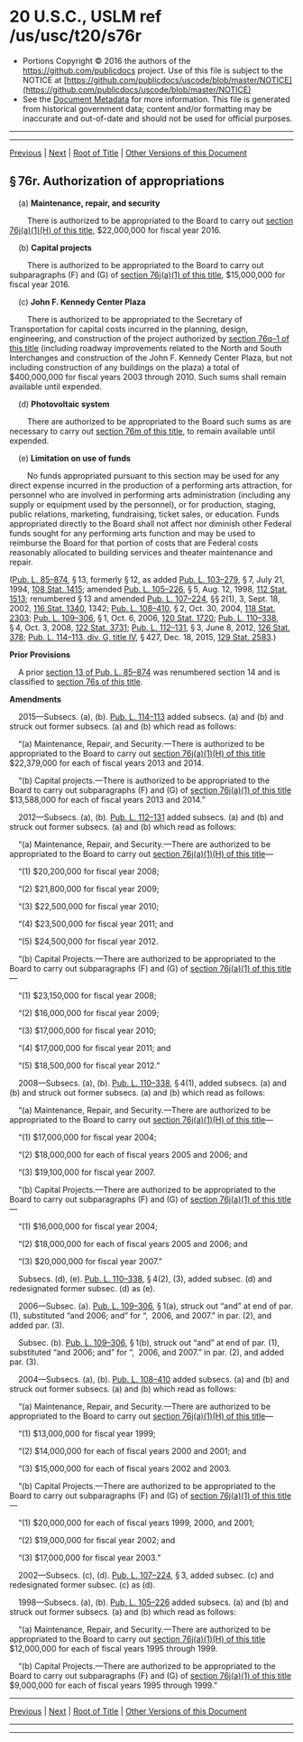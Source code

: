 ---
---

# 20 U.S.C., USLM ref /us/usc/t20/s76r

* Portions Copyright © 2016 the authors of the https://github.com/publicdocs project.
  Use of this file is subject to the NOTICE at [https://github.com/publicdocs/uscode/blob/master/NOTICE](https://github.com/publicdocs/uscode/blob/master/NOTICE)
* See the [Document Metadata](././../../../../..//README.md) for more information.
  This file is generated from historical government data; content and/or formatting may be inaccurate and out-of-date and should not be used for official purposes.

----------
----------

[Previous](./../../../../..//us/usc/t20/ch3/schV/m__us_usc_t20_s76q–1.md) | [Next](./../../../../..//us/usc/t20/ch3/schV/m__us_usc_t20_s76s.md) | [Root of Title](./../../../../../) | [Other Versions of this Document](https://publicdocs.github.io/go/links?ns=uslm&ref=%2Fus%2Fusc%2Ft20%2Fs76r)

## § 76r. Authorization of appropriations

    (a) __Maintenance, repair, and security__ 

        There is authorized to be appropriated to the Board to carry out [section 76j(a)(1)(H) of this title][/us/usc/t20/s76j/a/1/H], $22,000,000 for fiscal year 2016.

    (b) __Capital projects__ 

        There is authorized to be appropriated to the Board to carry out subparagraphs (F) and (G) of [section 76j(a)(1) of this title][/us/usc/t20/s76j/a/1], $15,000,000 for fiscal year 2016.

    (c) __John F. Kennedy Center Plaza__ 

        There is authorized to be appropriated to the Secretary of Transportation for capital costs incurred in the planning, design, engineering, and construction of the project authorized by [section 76q–1 of this title][/us/usc/t20/s76q–1] (including roadway improvements related to the North and South Interchanges and construction of the John F. Kennedy Center Plaza, but not including construction of any buildings on the plaza) a total of $400,000,000 for fiscal years 2003 through 2010. Such sums shall remain available until expended.

    (d) __Photovoltaic system__ 

        There are authorized to be appropriated to the Board such sums as are necessary to carry out [section 76m of this title][/us/usc/t20/s76m], to remain available until expended.

    (e) __Limitation on use of funds__ 

        No funds appropriated pursuant to this section may be used for any direct expense incurred in the production of a performing arts attraction, for personnel who are involved in performing arts administration (including any supply or equipment used by the personnel), or for production, staging, public relations, marketing, fundraising, ticket sales, or education. Funds appropriated directly to the Board shall not affect nor diminish other Federal funds sought for any performing arts function and may be used to reimburse the Board for that portion of costs that are Federal costs reasonably allocated to building services and theater maintenance and repair.

([Pub. L. 85–874][/us/pl/85/874], § 13, formerly § 12, as added [Pub. L. 103–279][/us/pl/103/279], § 7, July 21, 1994, [108 Stat. 1415][/us/stat/108/1415]; amended [Pub. L. 105–226][/us/pl/105/226], § 5, Aug. 12, 1998, [112 Stat. 1513][/us/stat/112/1513]; renumbered § 13 and amended [Pub. L. 107–224][/us/pl/107/224], §§ 2(1), 3, Sept. 18, 2002, [116 Stat. 1340][/us/stat/116/1340], 1342; [Pub. L. 108–410][/us/pl/108/410], § 2, Oct. 30, 2004, [118 Stat. 2303][/us/stat/118/2303]; [Pub. L. 109–306][/us/pl/109/306], § 1, Oct. 6, 2006, [120 Stat. 1720][/us/stat/120/1720]; [Pub. L. 110–338][/us/pl/110/338], § 4, Oct. 3, 2008, [122 Stat. 3731][/us/stat/122/3731]; [Pub. L. 112–131][/us/pl/112/131], § 3, June 8, 2012, [126 Stat. 378][/us/stat/126/378]; [Pub. L. 114–113, div. G, title IV][/us/pl/114/113/dG/tIV], § 427, Dec. 18, 2015, [129 Stat. 2583][/us/stat/129/2583].)

 __Prior Provisions__ 

    A prior [section 13 of Pub. L. 85–874][/us/pl/85/874/s13] was renumbered section 14 and is classified to [section 76s of this title][/us/usc/t20/s76s].

 __Amendments__ 

    2015—Subsecs. (a), (b). [Pub. L. 114–113][/us/pl/114/113] added subsecs. (a) and (b) and struck out former subsecs. (a) and (b) which read as follows:

    “(a) Maintenance, Repair, and Security.—There is authorized to be appropriated to the Board to carry out [section 76j(a)(1)(H) of this title][/us/usc/t20/s76j/a/1/H] $22,379,000 for each of fiscal years 2013 and 2014.

    “(b) Capital projects.—There is authorized to be appropriated to the Board to carry out subparagraphs (F) and (G) of [section 76j(a)(1) of this title][/us/usc/t20/s76j/a/1] $13,588,000 for each of fiscal years 2013 and 2014.”

    2012—Subsecs. (a), (b). [Pub. L. 112–131][/us/pl/112/131] added subsecs. (a) and (b) and struck out former subsecs. (a) and (b) which read as follows:

    “(a) Maintenance, Repair, and Security.—There are authorized to be appropriated to the Board to carry out [section 76j(a)(1)(H) of this title][/us/usc/t20/s76j/a/1/H]—

    “(1) $20,200,000 for fiscal year 2008;

    “(2) $21,800,000 for fiscal year 2009;

    “(3) $22,500,000 for fiscal year 2010;

    “(4) $23,500,000 for fiscal year 2011; and

    “(5) $24,500,000 for fiscal year 2012.

    “(b) Capital Projects.—There are authorized to be appropriated to the Board to carry out subparagraphs (F) and (G) of [section 76j(a)(1) of this title][/us/usc/t20/s76j/a/1]—

    “(1) $23,150,000 for fiscal year 2008;

    “(2) $16,000,000 for fiscal year 2009;

    “(3) $17,000,000 for fiscal year 2010;

    “(4) $17,000,000 for fiscal year 2011; and

    “(5) $18,500,000 for fiscal year 2012.”

    2008—Subsecs. (a), (b). [Pub. L. 110–338][/us/pl/110/338], § 4(1), added subsecs. (a) and (b) and struck out former subsecs. (a) and (b) which read as follows:

    “(a) Maintenance, Repair, and Security.—There are authorized to be appropriated to the Board to carry out [section 76j(a)(1)(H) of this title][/us/usc/t20/s76j/a/1/H]—

    “(1) $17,000,000 for fiscal year 2004;

    “(2) $18,000,000 for each of fiscal years 2005 and 2006; and

    “(3) $19,100,000 for fiscal year 2007.

    “(b) Capital Projects.—There are authorized to be appropriated to the Board to carry out subparagraphs (F) and (G) of [section 76j(a)(1) of this title][/us/usc/t20/s76j/a/1]—

    “(1) $16,000,000 for fiscal year 2004;

    “(2) $18,000,000 for each of fiscal years 2005 and 2006; and

    “(3) $20,000,000 for fiscal year 2007.”

    Subsecs. (d), (e). [Pub. L. 110–338][/us/pl/110/338], § 4(2), (3), added subsec. (d) and redesignated former subsec. (d) as (e).

    2006—Subsec. (a). [Pub. L. 109–306][/us/pl/109/306], § 1(a), struck out “and” at end of par. (1), substituted “and 2006; and” for “, 2006, and 2007.” in par. (2), and added par. (3).

    Subsec. (b). [Pub. L. 109–306][/us/pl/109/306], § 1(b), struck out “and” at end of par. (1), substituted “and 2006; and” for “, 2006, and 2007.” in par. (2), and added par. (3).

    2004—Subsecs. (a), (b). [Pub. L. 108–410][/us/pl/108/410] added subsecs. (a) and (b) and struck out former subsecs. (a) and (b) which read as follows:

    “(a) Maintenance, Repair, and Security.—There are authorized to be appropriated to the Board to carry out [section 76j(a)(1)(H) of this title][/us/usc/t20/s76j/a/1/H]—

    “(1) $13,000,000 for fiscal year 1999;

    “(2) $14,000,000 for each of fiscal years 2000 and 2001; and

    “(3) $15,000,000 for each of fiscal years 2002 and 2003.

    “(b) Capital Projects.—There are authorized to be appropriated to the Board to carry out subparagraphs (F) and (G) of [section 76j(a)(1) of this title][/us/usc/t20/s76j/a/1]—

    “(1) $20,000,000 for each of fiscal years 1999, 2000, and 2001;

    “(2) $19,000,000 for fiscal year 2002; and

    “(3) $17,000,000 for fiscal year 2003.”

    2002—Subsecs. (c), (d). [Pub. L. 107–224][/us/pl/107/224], § 3, added subsec. (c) and redesignated former subsec. (c) as (d).

    1998—Subsecs. (a), (b). [Pub. L. 105–226][/us/pl/105/226] added subsecs. (a) and (b) and struck out former subsecs. (a) and (b) which read as follows:

    “(a) Maintenance, Repair, and Security.—There are authorized to be appropriated to the Board to carry out [section 76j(a)(1)(H) of this title][/us/usc/t20/s76j/a/1/H] $12,000,000 for each of fiscal years 1995 through 1999.

    “(b) Capital Projects.—There are authorized to be appropriated to the Board to carry out subparagraphs (F) and (G) of [section 76j(a)(1) of this title][/us/usc/t20/s76j/a/1] $9,000,000 for each of fiscal years 1995 through 1999.”

----------

[Previous](./../../../../..//us/usc/t20/ch3/schV/m__us_usc_t20_s76q–1.md) | [Next](./../../../../..//us/usc/t20/ch3/schV/m__us_usc_t20_s76s.md) | [Root of Title](./../../../../../) | [Other Versions of this Document](https://publicdocs.github.io/go/links?ns=uslm&ref=%2Fus%2Fusc%2Ft20%2Fs76r)

----------
----------

[/us/usc/t20/s76j/a/1/H]: https://publicdocs.github.io/go/links?ns=uslm&ref=%2Fus%2Fusc%2Ft20%2Fs76j%2Fa%2F1%2FH
[/us/usc/t20/s76j/a/1]: https://publicdocs.github.io/go/links?ns=uslm&ref=%2Fus%2Fusc%2Ft20%2Fs76j%2Fa%2F1
[/us/usc/t20/s76q–1]: https://publicdocs.github.io/go/links?ns=uslm&ref=%2Fus%2Fusc%2Ft20%2Fs76q%E2%80%931
[/us/usc/t20/s76m]: https://publicdocs.github.io/go/links?ns=uslm&ref=%2Fus%2Fusc%2Ft20%2Fs76m
[/us/pl/85/874]: https://publicdocs.github.io/go/links?ns=uslm&ref=%2Fus%2Fpl%2F85%2F874
[/us/pl/103/279]: https://publicdocs.github.io/go/links?ns=uslm&ref=%2Fus%2Fpl%2F103%2F279
[/us/stat/108/1415]: https://publicdocs.github.io/go/links?ns=uslm&ref=%2Fus%2Fstat%2F108%2F1415
[/us/pl/105/226]: https://publicdocs.github.io/go/links?ns=uslm&ref=%2Fus%2Fpl%2F105%2F226
[/us/stat/112/1513]: https://publicdocs.github.io/go/links?ns=uslm&ref=%2Fus%2Fstat%2F112%2F1513
[/us/pl/107/224]: https://publicdocs.github.io/go/links?ns=uslm&ref=%2Fus%2Fpl%2F107%2F224
[/us/stat/116/1340]: https://publicdocs.github.io/go/links?ns=uslm&ref=%2Fus%2Fstat%2F116%2F1340
[/us/pl/108/410]: https://publicdocs.github.io/go/links?ns=uslm&ref=%2Fus%2Fpl%2F108%2F410
[/us/stat/118/2303]: https://publicdocs.github.io/go/links?ns=uslm&ref=%2Fus%2Fstat%2F118%2F2303
[/us/pl/109/306]: https://publicdocs.github.io/go/links?ns=uslm&ref=%2Fus%2Fpl%2F109%2F306
[/us/stat/120/1720]: https://publicdocs.github.io/go/links?ns=uslm&ref=%2Fus%2Fstat%2F120%2F1720
[/us/pl/110/338]: https://publicdocs.github.io/go/links?ns=uslm&ref=%2Fus%2Fpl%2F110%2F338
[/us/stat/122/3731]: https://publicdocs.github.io/go/links?ns=uslm&ref=%2Fus%2Fstat%2F122%2F3731
[/us/pl/112/131]: https://publicdocs.github.io/go/links?ns=uslm&ref=%2Fus%2Fpl%2F112%2F131
[/us/stat/126/378]: https://publicdocs.github.io/go/links?ns=uslm&ref=%2Fus%2Fstat%2F126%2F378
[/us/pl/114/113/dG/tIV]: https://publicdocs.github.io/go/links?ns=uslm&ref=%2Fus%2Fpl%2F114%2F113%2FdG%2FtIV
[/us/stat/129/2583]: https://publicdocs.github.io/go/links?ns=uslm&ref=%2Fus%2Fstat%2F129%2F2583
[/us/pl/85/874/s13]: https://publicdocs.github.io/go/links?ns=uslm&ref=%2Fus%2Fpl%2F85%2F874%2Fs13
[/us/usc/t20/s76s]: https://publicdocs.github.io/go/links?ns=uslm&ref=%2Fus%2Fusc%2Ft20%2Fs76s
[/us/pl/114/113]: https://publicdocs.github.io/go/links?ns=uslm&ref=%2Fus%2Fpl%2F114%2F113
[/us/usc/t20/s76j/a/1/H]: https://publicdocs.github.io/go/links?ns=uslm&ref=%2Fus%2Fusc%2Ft20%2Fs76j%2Fa%2F1%2FH
[/us/usc/t20/s76j/a/1]: https://publicdocs.github.io/go/links?ns=uslm&ref=%2Fus%2Fusc%2Ft20%2Fs76j%2Fa%2F1
[/us/pl/112/131]: https://publicdocs.github.io/go/links?ns=uslm&ref=%2Fus%2Fpl%2F112%2F131
[/us/usc/t20/s76j/a/1/H]: https://publicdocs.github.io/go/links?ns=uslm&ref=%2Fus%2Fusc%2Ft20%2Fs76j%2Fa%2F1%2FH
[/us/usc/t20/s76j/a/1]: https://publicdocs.github.io/go/links?ns=uslm&ref=%2Fus%2Fusc%2Ft20%2Fs76j%2Fa%2F1
[/us/pl/110/338]: https://publicdocs.github.io/go/links?ns=uslm&ref=%2Fus%2Fpl%2F110%2F338
[/us/usc/t20/s76j/a/1/H]: https://publicdocs.github.io/go/links?ns=uslm&ref=%2Fus%2Fusc%2Ft20%2Fs76j%2Fa%2F1%2FH
[/us/usc/t20/s76j/a/1]: https://publicdocs.github.io/go/links?ns=uslm&ref=%2Fus%2Fusc%2Ft20%2Fs76j%2Fa%2F1
[/us/pl/110/338]: https://publicdocs.github.io/go/links?ns=uslm&ref=%2Fus%2Fpl%2F110%2F338
[/us/pl/109/306]: https://publicdocs.github.io/go/links?ns=uslm&ref=%2Fus%2Fpl%2F109%2F306
[/us/pl/109/306]: https://publicdocs.github.io/go/links?ns=uslm&ref=%2Fus%2Fpl%2F109%2F306
[/us/pl/108/410]: https://publicdocs.github.io/go/links?ns=uslm&ref=%2Fus%2Fpl%2F108%2F410
[/us/usc/t20/s76j/a/1/H]: https://publicdocs.github.io/go/links?ns=uslm&ref=%2Fus%2Fusc%2Ft20%2Fs76j%2Fa%2F1%2FH
[/us/usc/t20/s76j/a/1]: https://publicdocs.github.io/go/links?ns=uslm&ref=%2Fus%2Fusc%2Ft20%2Fs76j%2Fa%2F1
[/us/pl/107/224]: https://publicdocs.github.io/go/links?ns=uslm&ref=%2Fus%2Fpl%2F107%2F224
[/us/pl/105/226]: https://publicdocs.github.io/go/links?ns=uslm&ref=%2Fus%2Fpl%2F105%2F226
[/us/usc/t20/s76j/a/1/H]: https://publicdocs.github.io/go/links?ns=uslm&ref=%2Fus%2Fusc%2Ft20%2Fs76j%2Fa%2F1%2FH
[/us/usc/t20/s76j/a/1]: https://publicdocs.github.io/go/links?ns=uslm&ref=%2Fus%2Fusc%2Ft20%2Fs76j%2Fa%2F1


